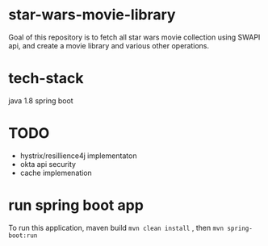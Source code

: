 # star-wars-movie-library
Goal of this repository is to fetch all star wars movie collection using SWAPI api, and create a movie library and various other operations.

# tech-stack
java 1.8
spring boot

# TODO 
- hystrix/resillience4j implementaton
- okta api security
- cache implemenation

# run spring boot app
To run this application, maven build `mvn clean install` , then `mvn spring-boot:run` 
